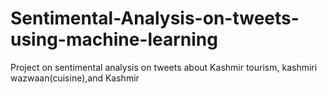# Sentimental-Analysis-on-tweets-using-machine-learning
Project on sentimental analysis on tweets about Kashmir tourism, kashmiri wazwaan(cuisine),and Kashmir
